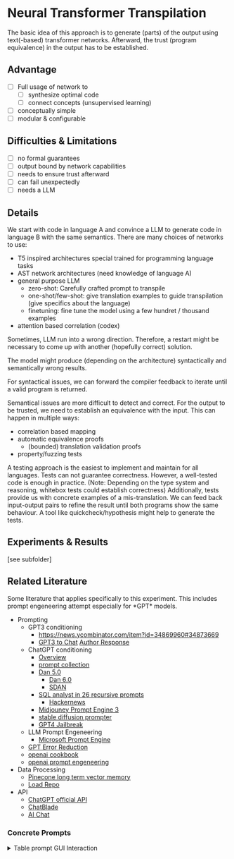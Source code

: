 # Neural Transformer Transpilation

The  basic idea of this approach is to generate (parts) of the output using text(-based) transformer networks.
Afterward, the trust (program equivalence) in the output has to be established.


## Advantage
- [ ] Full usage of network to 
    - [ ] synthesize optimal code
    - [ ] connect concepts (unsupervised learning)
- [ ] conceptually simple
- [ ] modular & configurable

## Difficulties & Limitations
- [ ] no formal guarantees
- [ ] output bound by network capabilities
- [ ] needs to ensure trust afterward
- [ ] can fail unexpectedly
- [ ] needs a LLM

## Details

We start with code in language A and convince a LLM to generate code in language B with the same semantics.
There are many choices of networks to use:
* T5 inspired architectures special trained for programming language tasks
* AST network architectures (need knowledge of language A)
* general purpose LLM
    * zero-shot: Carefully crafted prompt to transpile
    * one-shot/few-shot: give translation examples to guide transpilation (give specifics about the language)
    * finetuning: fine tune the model using a few hundret / thousand examples
* attention based correlation (codex)

Sometimes, LLM run into a wrong direction. Therefore, a restart might be necessary to come up with another (hopefully correct) solution.

The model might produce (depending on the architecture) syntactically and semantically wrong results.

For syntactical issues, we can forward the compiler feedback to iterate until a valid program is returned.

Semantical issues are more difficult to detect and correct.
For the output to be trusted, we need to establish an equivalence with the input.
This can happen in multiple ways:
* correlation based mapping
* automatic equivalence proofs
    * (bounded) translation validation proofs
* property/fuzzing tests

A testing approach is the easiest to implement and maintain for all languages.
Tests can not guarantee correctness. However, a well-tested code is enough in practice. (Note: Depending on the type system and reasoning, whitebox tests could establish correctness)
Additionally, tests provide us with concrete examples of a mis-translation.
We can feed back input-output pairs to refine the result until both programs show the same behaviour.
A tool like quickcheck/hypothesis might help to generate the tests.


## Experiments & Results

[see subfolder]


## Related Literature
Some literature that applies specifically to this experiment.
This includes prompt engeneering attempt especially for \*GPT\* models.
- Prompting
    - GPT3 conditioning
        - https://news.ycombinator.com/item?id=34869960#34873669
        - [GPT3 to Chat](https://github.com/Kav-K/GPT3Discord) [Author Response](https://old.reddit.com/r/GPT3/comments/zxs18b/gpt3dalle2_discord_bot_with_mediumlong_term_memory/j22a0vk/) 
    - ChatGPT conditioning
        - [Overview](https://www.jailbreakchat.com/)
        - [prompt collection](https://github.com/f/awesome-chatgpt-prompts)
        - [Dan 5.0](https://www.reddit.com/r/ChatGPT/comments/10tevu1/new_jailbreak_proudly_unveiling_the_tried_and/)
            - [Dan 6.0](https://www.reddit.com/r/ChatGPT/comments/10vinun/presenting_dan_60/)
            - [SDAN](https://www.reddit.com/r/ChatGPT/comments/10vlzbo/presenting_sdan_simple_dan/)
        - [SQL analyst in 26 recursive prompts](https://www.patterns.app/blog/2023/01/18/crunchbot-sql-analyst-gpt/)
            - [Hackernews](https://news.ycombinator.com/item?id=34521149)
        - [Midjouney Prompt Engine 3](https://www.reddit.com/r/midjourney/comments/11chf6s/version_3_of_my_chatgpt_prompting_machine_it_now/)
        - [stable diffusion prompter](https://www.reddit.com/r/StableDiffusion/comments/11cfe1i/is_there_a_chatgpt_prompt_to_create_sd_prompts/)
        - [GPT4 Jailbreak](https://news.ycombinator.com/item?id=35190383)
    - LLM Prompt Engeneering
        - [Microsoft Prompt Engine](https://news.ycombinator.com/item?id=34811070) 
    - [GPT Error Reduction](https://medium.com/@0xjfan/how-we-cut-the-rate-of-gpt-hallucinations-from-20-to-less-than-2-f3bfcc10e4ec) 
    - [openai cookbook](https://github.com/openai/openai-cookbook)
    - [openai prompt engeneering](https://learnprompting.org/docs/intro)
- Data Processing
    - [Pinecone long term vector memory](https://www.pinecone.io/)
    - [Load Repo](https://github.com/mpoon/gpt-repository-loader)
- API
    - [ChatGPT official API](https://openai.com/blog/introducing-chatgpt-and-whisper-apis)
    - [ChatBlade](https://github.com/npiv/chatblade)
    - [AI Chat](https://github.com/sigoden/aichat/)


### Concrete Prompts

<details>
<summary>Table prompt GUI Interaction</summary>
INSTRUCTIONS: Provide a {text) that you would like to make changes to. Generate a TABLE with 2
columns, one with numbers and one with 5 different writing styles. After the TABLE is generated, ask
the question "What writing style would you like to implement? Pick one from the table above" below
the TABLE. Wait for the user to pick a number.


text = 

Execute the INSTRUCTIONS in a TABLE format:
</details>